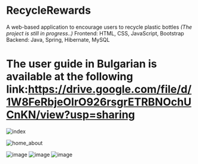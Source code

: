# RecycleRewards
A web-based application to encourage users to recycle plastic bottles
_(The project is still in progress..)_
Frontend: HTML, CSS, JavaScript, Bootstrap
Backend: Java, Spring, Hibernate, MySQL

# The user guide in Bulgarian is available at the following link:https://drive.google.com/file/d/1W8FeRbjeOIrO926rsgrETRBNOchUCnKN/view?usp=sharing 

![index](https://github.com/runikolov01/RecycleRewards/assets/45116925/4899f371-bd0f-4d8b-9ac1-d5c132104ac0)

![home_about](https://github.com/runikolov01/RecycleRewards/assets/45116925/28c9ed3b-3761-4ef1-9a36-e895a32ec7f2)

![image](https://github.com/runikolov01/RecycleRewards/assets/45116925/a6591bbf-9be9-46cb-b54b-db3696a2f052)
![image](https://github.com/runikolov01/RecycleRewards/assets/45116925/f6b1a75e-8c62-4ca3-adcc-13225b9f42d3)
![image](https://github.com/runikolov01/RecycleRewards/assets/45116925/76246ab1-ff85-427d-ab60-ff21cf3eceb5)
